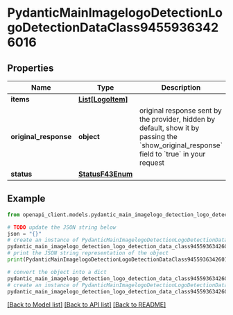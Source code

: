# PydanticMainImagelogoDetectionLogoDetectionDataClass94559363426016


## Properties

Name | Type | Description | Notes
------------ | ------------- | ------------- | -------------
**items** | [**List[LogoItem]**](LogoItem.md) |  | [optional] 
**original_response** | **object** | original response sent by the provider, hidden by default, show it by passing the &#x60;show_original_response&#x60; field to &#x60;true&#x60; in your request | [optional] 
**status** | [**StatusF43Enum**](StatusF43Enum.md) |  | 

## Example

```python
from openapi_client.models.pydantic_main_imagelogo_detection_logo_detection_data_class94559363426016 import PydanticMainImagelogoDetectionLogoDetectionDataClass94559363426016

# TODO update the JSON string below
json = "{}"
# create an instance of PydanticMainImagelogoDetectionLogoDetectionDataClass94559363426016 from a JSON string
pydantic_main_imagelogo_detection_logo_detection_data_class94559363426016_instance = PydanticMainImagelogoDetectionLogoDetectionDataClass94559363426016.from_json(json)
# print the JSON string representation of the object
print(PydanticMainImagelogoDetectionLogoDetectionDataClass94559363426016.to_json())

# convert the object into a dict
pydantic_main_imagelogo_detection_logo_detection_data_class94559363426016_dict = pydantic_main_imagelogo_detection_logo_detection_data_class94559363426016_instance.to_dict()
# create an instance of PydanticMainImagelogoDetectionLogoDetectionDataClass94559363426016 from a dict
pydantic_main_imagelogo_detection_logo_detection_data_class94559363426016_form_dict = pydantic_main_imagelogo_detection_logo_detection_data_class94559363426016.from_dict(pydantic_main_imagelogo_detection_logo_detection_data_class94559363426016_dict)
```
[[Back to Model list]](../README.md#documentation-for-models) [[Back to API list]](../README.md#documentation-for-api-endpoints) [[Back to README]](../README.md)


